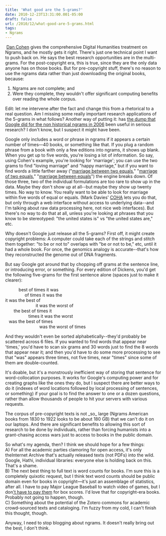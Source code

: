 ```yaml
---
title: 'What good are the 5-grams?'
date: 2010-12-23T13:31:00.001-05:00
draft: false
url: /2010/12/what-good-are-5-grams.html
tags: 
- Ngrams
---
```


 [Dan Cohen](http://www.dancohen.org/2010/12/19/initial-thoughts-on-the-google-books-ngram-viewer-and-datasets/) gives the comprehensive Digital Humanities treatment on Ngrams, and he mostly gets it right. There's just one technical point I want to push back on. He says the best research opportunities are in the multi-grams. For the post-copyright era, this is true, since they are the only data anyone has on those books. But for pre-copyright stuff, there's no reason to use the ngrams data rather than just downloading the original books, because:  
  

1.  Ngrams are not complete; and
2.  Were they complete, they wouldn't offer significant computing benefits over reading the whole corpus.

Edit: let me intervene after the fact and change this from a rhetorical to a real question. Am I missing some really important research applications of the 5-grams in what follows? Another way of putting it: has [the dump that Google did for the non historical ngrams in 2006](http://googleresearch.blogspot.com/2006/08/all-our-n-gram-are-belong-to-you.html) been useful in serious research? I don't know, but I suspect it might have been.  
  
  
  
  
Google only includes a word or phrase in ngrams if it appears a certain number of times—40 books, or something like that. If you plug a random phrase from a book with only a few editions into ngrams, it shows up blank. When you get up to five words, you're losing a lot of information. So say, using Cohen's example, you're looking for 'marriage'; you can use the two grams to find "loving marriage" and "happy marriage," but if you want to find words a little farther away ("[marriage between two equals](http://ngrams.googlelabs.com/graph?content=marriage+between+two+equals&year_start=1800&year_end=2000&corpus=0&smoothing=3)," "[marriage of two equals](http://ngrams.googlelabs.com/graph?content=marriage+of+two+equals&year_start=1800&year_end=2000&corpus=0&smoothing=3)," "[marriage between equals](http://marriage%20between%20equals/)") the engine breaks down. Of those three, two of the individual formulations are too rare to show up in the data. Maybe they don't show up at all--but maybe they show up twenty times. No way to know. You really want to be able to look for marriage within five words of equal or equals. (Mark Davies' [COHA](http://corpus.byu.edu/coha) lets you do that, but only through a web interface without access to underlying data--and I'm talking about raw data processing here, not nice web interfaces). But there's no way to do that at all, unless you're looking at phrases that you know to be stereotyped: "the united states is" vs "the united states are," etc.  
  
  
Why doesn't Google just release all the 5-grams? First off, it might create copyright problems: A computer could take each of the strings and stitch them together: "to be or not to" overlaps with "be or not to be," etc, until it had a whole book. For once, the genomics analogy is accurate--that's how they reconstructed the genome out of DNA fragments.  
  
  
But say Google got around that by chopping off grams at the sentence line, or introducing error, or something. For every edition of Dickens, you'd get the following five-grams for the first sentence alone (spaces just to make it clearer):  
  
  
           best of times it was  
                of times it was the  
it was the best of  
                         it was the worst of  
       the best of times it  
                   times it was the worst  
   was the best of times  
                            was the worst of times  
  
  
And they wouldn't even be sorted alphabetically--they'd probably be scattered across 6 files. If you wanted to find words that appear near 'times,' you'd have to scan six grams and 30 words just to find the 8 words that appear near it; and then you'd have to do some more processing to see that "was" appears three times, not five times, near "times" since some of them are double-counted.  
  
  
It's doable, but it's a monstrously inefficient way of storing that sentence for word-collocation purposes. It works for Google's computing power and for creating graphs like the ones they do, but I suspect there are better ways to do it (indexes of word locations followed by local processing of sentences, or something) if your goal is to find the answer to one or a dozen questions, rather than allow thousands of people to hit your servers with various requests.   
  
  
The corpus of pre-copyright texts is not \_so\_ large (Ngrams American books from 1830 to 1922 looks to be about 180 GB) that we can't do it on our laptops. And there are significant benefits to allowing this sort of research to be done by individuals, rather than forcing humanists into a grant-chasing access wars just to access to books in the public domain.   
  
  
So what's my agenda, then? I think we should hope for a few things:  
A) For all the academic parties clamoring for open access, it's only theInternet Archive that's actually released texts (not PDFs) into the wild. Google, Hathi, individual libraries: everyone else is holding back on this. That's a shame.   
B) The next best thing to full text is word counts for books. I'm sure this is a completely quixotic request, but I think text word counts should be public domain even for books in copyright—it's just an assemblage of statistics, after all. I have to pay Major League Baseball to watch video of games, but I don['t have to pay them](http://www.allbusiness.com/services/legal-services/4465090-1.html) for box scores. I'd love that for copyright-era books. Probably not going to happen, though.  
C) Something about the potential of the Zotero commons for academic crowd-sourced texts and cataloging. I'm fuzzy from my cold, I can't finish this thought, though.  
  
  
Anyway, I need to stop blogging about ngrams. It doesn't really bring out the best, I don't think.